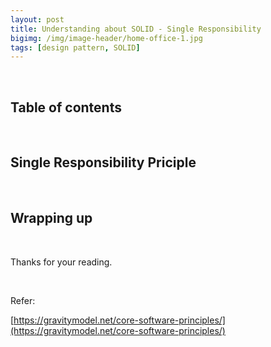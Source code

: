 ```yaml
---
layout: post
title: Understanding about SOLID - Single Responsibility
bigimg: /img/image-header/home-office-1.jpg
tags: [design pattern, SOLID]
---
```




<br>

## Table of contents





<br>

## Single Responsibility Priciple




<br>

## Wrapping up




<br>

Thanks for your reading.

<br>

Refer:

[https://gravitymodel.net/core-software-principles/](https://gravitymodel.net/core-software-principles/)